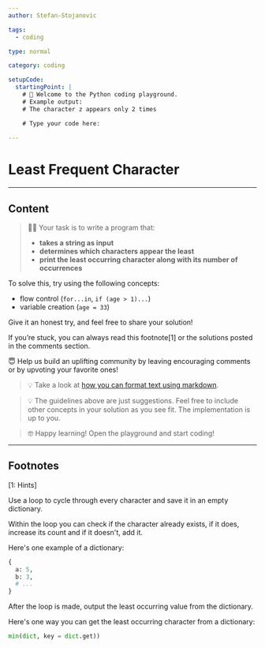 ```yaml
---
author: Stefan-Stojanovic

tags:
  - coding

type: normal

category: coding

setupCode:
  startingPoint: |
    # 👋 Welcome to the Python coding playground. 
    # Example output:
    # The character z appears only 2 times

    # Type your code here:
      
---
```


# Least Frequent Character

---

## Content

> 👩‍💻 Your task is to write a program that:
> - **takes a string as input**
> - **determines which characters appear the least**
> - **print the least occurring character along with its number of occurrences**

To solve this, try using the following concepts:
- flow control (`for...in`, `if (age > 1)...`)
- variable creation (`age = 33`)

Give it an honest try, and feel free to share your solution!

If you’re stuck, you can always read this footnote[1] or the solutions posted in the comments section.

😇 Help us build an uplifting community by leaving encouraging comments or by upvoting your favorite ones!
> 💡 Take a look at [how you can format text using markdown](https://www.enki.com/glossary/general/markdown-formatting).

> 💡 The guidelines above are just suggestions. Feel free to include other concepts in your solution as you see fit. The implementation is up to you.

> 🤓 Happy learning! Open the playground and start coding!

---

## Footnotes

[1: Hints]

Use a loop to cycle through every character and save it in an empty dictionary. 

Within the loop you can check if the character already exists, if it does, increase its count and if it doesn't, add it.

Here's one example of a dictionary:
```python
{
  a: 5,
  b: 3,
  # ...
}
```

After the loop is made, output the least occurring value from the dictionary.

Here's one way you can get the least occurring character from a dictionary: 

```python
min(dict, key = dict.get))
```
